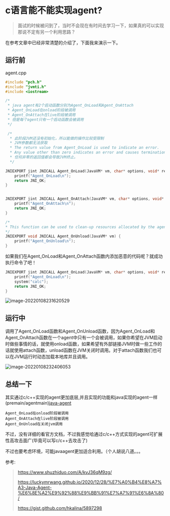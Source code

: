 # c语言能不能实现agent?

>面试的时候被问到了，当时不会现在有时间去学习一下，如果真的可以实现那说不定有另一个利用思路？

在参考文章中已经非常清楚的介绍了，下面我来演示一下。

## 运行前

agent.cpp

```c
#include "pch.h"
#include "jvmti.h"
#include <iostream>

/*
 * java agent有2个启动函数分别为Agent_OnLoad和Agent_OnAttach
 * Agent_OnLoad在onload阶段被调用
 * Agent_OnAttach在live阶段被调用
 * 但是每个agent只有一个启动函数会被调用
 */

 /*
  * 此阶段JVM还没有初始化，所以能做的操作比较受限制
  * JVM参数都无法获取
  * The return value from Agent_OnLoad is used to indicate an error.
  * Any value other than zero indicates an error and causes termination of the VM.
  * 任何非零的返回值都会导致JVM终止。
  */

JNIEXPORT jint JNICALL Agent_OnLoad(JavaVM* vm, char* options, void* reserved) {
    printf("Agent_OnLoad\n");
    return JNI_OK;
}


JNIEXPORT jint JNICALL Agent_OnAttach(JavaVM* vm, char* options, void* reserved) {
    printf("Agent_OnAttach\n");
    return JNI_OK;
}

/*
* This function can be used to clean-up resources allocated by the agent.
*/
JNIEXPORT void JNICALL Agent_OnUnload(JavaVM* vm) {
    printf("Agent_OnUnload\n");
}
```

如果我们在Agent_OnLoad和Agent_OnAttach函数内添加恶意的代码呢？就成功执行命令了吧！

```c
JNIEXPORT jint JNICALL Agent_OnLoad(JavaVM* vm, char* options, void* reserved) {
    printf("Agent_OnLoad\n");
    system("calc");
    return JNI_OK;
}
```


![image-20220108231620529](https://user-images.githubusercontent.com/63966847/148650284-e3237b5b-010a-41c3-a361-5055c6c4d533.png)



## 运行中

调用了Agent_OnLoad函数和Agent_OnUnload函数，因为Agent_OnLoad和Agent_OnAttach函数在一个agent中只有一个会被调用，如果你希望在JVM启动时做些事情的话，就使用onload函数，如果希望有外部链接JVM时做一些工作的话就使用attach函数，unload函数在JVM关闭时调用。对于attach函数我们也可以在JVM运行时动态加载本地库并且调用。


![image-20220108232406053](https://user-images.githubusercontent.com/63966847/148650288-8b0a1930-c8f9-4c90-9406-d108a1189b80.png)


## 总结一下

其实通过c/c++实现的agent更加底层,并且实现的功能和java实现的agent一样(premain/agentmain)[java-agent](https://github.com/Firebasky/Java/blob/main/java%E5%86%85%E5%AD%98%E9%A9%AC/agent/java-agent%E5%AD%A6%E4%B9%A0.pdf)

```
Agent_OnLoad在onload阶段被调用
Agent_OnAttach在live阶段被调用
Agent_OnUnload在关闭jvm调用
```

不过，没有详细的看官方文档，不过我感觉哈通过c/c++方式实现的agent可扩展性高攻击面广(毕竟可以写c/c++去攻击了)

不过也要考虑环境，可能javaagent更加适合利用。（个人胡说八道。。。



参考:

>https://www.shuzhiduo.com/A/kvJ36qM9zg/
>
>https://luckymrwang.github.io/2020/12/28/%E7%A0%B4%E8%A7%A3-Java-Agent-%E6%8E%A2%E9%92%88%E9%BB%91%E7%A7%91%E6%8A%80/
>
>https://gist.github.com/hkalina/5897298
